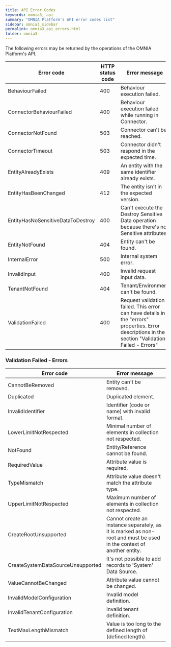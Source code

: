 ```yaml
---
title: API Error Codes
keywords: omnia3, api
summary: "OMNIA Platform's API error codes list"
sidebar: omnia3_sidebar
permalink: omnia3_api_errors.html
folder: omnia3
---
```


The following errors may be returned by the operations of the OMNIA Platform's API.

| Error code | HTTP status code | Error message |
| ---------|------------|------------|
| BehaviourFailed | 400 | Behaviour execution failed. |
| ConnectorBehaviourFailed | 400 | Behaviour execution failed while running in Connector. |
| ConnectorNotFound | 503 | Connector can't be reached. |
| ConnectorTimeout | 503 | Connector didn't respond in the expected time. |
| EntityAlreadyExists | 409 | An entity with the same identifier already exists. |
| EntityHasBeenChanged | 412 | The entity isn't in the expected version. |
| EntityHasNoSensitiveDataToDestroy | 400 | Can't execute the Destroy Sensitive Data operation because there's no Sensitive attributes. |
| EntityNotFound | 404 | Entity can't be found. |
| InternalError | 500 | Internal system error. |
| InvalidInput | 400 | Invalid request input data. |
| TenantNotFound | 404 | Tenant/Environment can't be found. |
| ValidationFailed | 400 | Request validation failed. This error can have details in the "errors" properties. Error descriptions in the section "Validation Failed - Errors" |


### Validation Failed - Errors

| Error code | Error message |
| ---------|------------|
| CannotBeRemoved | Entity can't be removed. |
| Duplicated | Duplicated element. |
| InvalidIdentifier | Identifier (code or name) with invalid format. |
| LowerLimitNotRespected | Minimal number of elements in collection not respected. |
| NotFound | Entity/Reference cannot be found. |
| RequiredValue | Attribute value is required. |
| TypeMismatch | Attribute value doesn't match the attribute type. |
| UpperLimitNotRespected | Maximum number of elements in collection not respected. |
| CreateRootUnsupported | Cannot create an instance separately, as it is marked as non-root and must be used in the context of another entity. |
| CreateSystemDataSourceUnsupported | It's not possible to add records to 'System' Data Source. |
| ValueCannotBeChanged | Attribute value cannot be changed. |
| InvalidModelConfiguration | Invalid model definition. |
| InvalidTenantConfiguration | Invalid tenant definition. |
| TextMaxLengthMismatch | Value is too long to the defined length of (defined length). |
